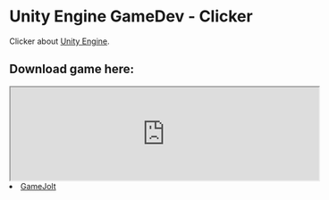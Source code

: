 # Unity Engine GameDev - Clicker
Clicker about <a href="https://unity.com">Unity Engine</a>.

<h2>Download game here:</h2>

<iframe frameborder="1" src="https://itch.io/embed/860678?dark=true" width="552" height="167"><a href="https://cgdevs.itch.io/uegdc">Unity Engine GameDev - Clicker by Cool Games Devs</a></iframe>
<li><a href="#">GameJolt</a></li>
